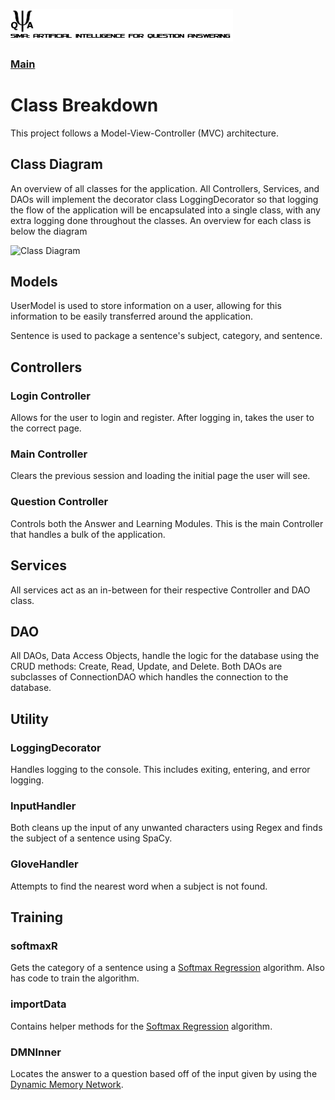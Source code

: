 ![SAI-QA Logo](/Capstone-SAIQA/img/logo.png)
### [Main](/Capstone-SAIQA/README.md)
# Class Breakdown

This project follows a Model-View-Controller (MVC) architecture.

## Class Diagram

An overview of all classes for the application.  All Controllers, Services, and DAOs will implement the decorator class LoggingDecorator so that logging the flow of the application will be encapsulated into a single class, with any extra logging done throughout the classes.  An overview for each class is below the diagram

![Class Diagram](img/Class_Diagrams.png)

## Models

UserModel is used to store information on a user, allowing for this information to be easily transferred around the application.

Sentence is used to package a sentence's subject, category, and sentence.

## Controllers
### Login Controller

Allows for the user to login and register.  After logging in, takes the user to the correct page.

### Main Controller

Clears the previous session and loading the initial page the user will see.

### Question Controller

Controls both the Answer and Learning Modules.  This is the main Controller that handles a bulk of the application.

## Services

All services act as an in-between for their respective Controller and DAO class.

## DAO

All DAOs, Data Access Objects, handle the logic for the database using the CRUD methods: Create, Read, Update, and Delete.  Both DAOs are subclasses of ConnectionDAO which handles the connection to the database.

## Utility
### LoggingDecorator

Handles logging to the console.  This includes exiting, entering, and error logging.

### InputHandler

Both cleans up the input of any unwanted characters using Regex and finds the subject of a sentence using SpaCy.

### GloveHandler

Attempts to find the nearest word when a subject is not found.

## Training
### softmaxR

Gets the category of a sentence using a [Softmax Regression](https://github.com/mark-mo/docs/blob/master/Capstone-SAIQA/docs/MainAlgorithms.md#softmax-regression) algorithm.  Also has code to train the algorithm.

### importData

Contains helper methods for the [Softmax Regression](https://github.com/mark-mo/docs/blob/master/Capstone-SAIQA/docs/MainAlgorithms.md#softmax-regression) algorithm.

### DMNInner

Locates the answer to a question based off of the input given by using the [Dynamic Memory Network](https://github.com/mark-mo/docs/blob/master/Capstone-SAIQA/docs/MainAlgorithms.md#dynamic-memory-network).